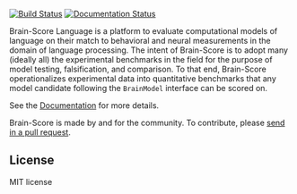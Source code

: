 [![Build Status](https://app.travis-ci.com/brain-score/language.svg?token=vqt7d2yhhpLGwHsiTZvT&branch=main)](https://app.travis-ci.com/brain-score/language)
[![Documentation Status](https://readthedocs.org/projects/brain-score_language/badge/?version=latest)](https://brain-score_language.readthedocs.io/en/latest/?badge=latest)

Brain-Score Language is a platform to evaluate computational models of language on their match to behavioral and neural
measurements in the domain of language processing. The intent of Brain-Score is to adopt many (ideally all) the
experimental benchmarks in the field for the purpose of model testing, falsification, and comparison. To that end,
Brain-Score operationalizes experimental data into quantitative benchmarks that any model candidate following
the `BrainModel` interface can be scored on.

See the [Documentation](https://brain-score_language.readthedocs.io) for more details.

Brain-Score is made by and for the community. To contribute,
please [send in a pull request](https://github.com/brain-score/language/pulls).

## License

MIT license

